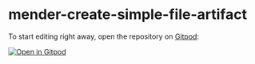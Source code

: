 # mender-create-simple-file-artifact

To start editing right away, open the repository on [Gitpod](https://gitpod.io):

[![Open in Gitpod](https://gitpod.io/button/open-in-gitpod.svg)](https://gitpod.io/#https://github.com/TheYoctoJester/mender-push-create-simple-file-artifact)
